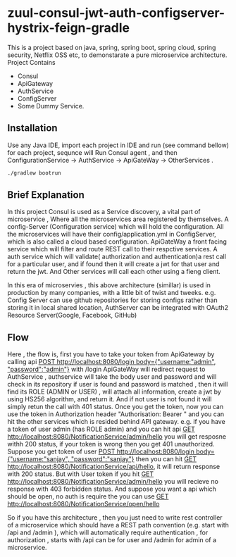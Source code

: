 # zuul-consul-jwt-auth-configserver-hystrix-feign-gradle

This is a project based on java, spring, spring boot, spring cloud, spring security, Netflix OSS etc, to demonstarate a pure microservice architecture.
Project Contains 
 - Consul
 - ApiGateway
 - AuthService
 - ConfigServer
 - Some Dummy Service.   


## Installation

Use any Java IDE, import each project in IDE and run (see command bellow)  for each project, sequnce will Run Consul agent , and then ConfigurationService -> AuthService -> ApiGateWay -> OtherServices .

```bash
./gradlew bootrun
```

## Brief Explanation
In this project Consul is used as a Service discovery, a vital part of microservice , Where all the microservices area registered by themselves. A config-Server (Configuration service)
which will hold the configuration. All the microservices will have their config/application.yml in ConfigServer, which is also called a cloud based configuration. ApiGateWay a front facing service 
which will filter and route REST call to their respctive services. A auth service which will validate( authorization and authentication)a rest call for a particular user, and if found then it will create a jwt for that user
and return the jwt. And Other services will call each other using a fieng client.

In this era of microservies , this above architecture (simillar) is used in production by many companies, with a little bit of twist and tweeks. e.g.
Config Server can use github repositories for storing configs rather than storing it in local shared location, AuthServer can be integrated with OAuth2 Resource Server(Google, Facebook,
GitHub) 

## Flow
Here , the flow is, first you have to take your token from ApiGateway by calling api [POST http://localhost:8080/login body={"username:"admin", "password":"admin"}](http://localhost:8080/login)
with /login ApiGateWay will redirect request to AuthService , authservice will take the body user and password and will check in its repository if user is found and password is matched ,
then it will find its ROLE (ADMIN or USER) , will attach all information, create a jwt by using HS256 algorithm, and return it. And if not user is not found it will simply retun 
the call with 401 status. 
Once you get the token, now you can use the token in Authorization header "Authorisation: Bearer <TOKEN>" and you can hit the other services which is resided behind API gateway.
e.g. if you have a token of user admin (has ROLE admin) and you can hit api [GET http://localhost:8080/NotificationService/admin/hello](http://localhost:8080/NotificationService/admin/hello)
you will get resposne withh 200 status, if your token is wrong then you get 401 unauthorized. Suppose you get token of user [POST http://localhost:8080/login body={"username:"sanjay", "password":"sanjay"}](http://localhost:8080/login)
then you can hit [GET http://localhost:8080/NotificationService/api/hello](http://localhost:8080/NotificationService/api/hello), it will return response with 200 status. But with User token
if you hit  [GET http://localhost:8080/NotificationService/admin/hello](http://localhost:8080/NotificationService/admin/hello) you will recieve no response with 403 forbidden status.
And suppose you want a api which should be open, no auth is require the you can use [GET http://localhost:8080/NotificationService/open/hello](http://localhost:8080/NotificationService/open/hello)

So if you have this architecture , then you just need to write rest controller of a microservice which should have a REST path convention (e.g. start with /api and /admin ), which will automatically 
require authentication , for authorization , starts with /api can be for user and /admin for admin of a microservice.
    
 
    
